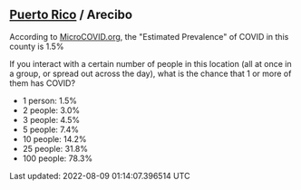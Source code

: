 
## [Puerto Rico](/united-states/puerto-rico) / Arecibo

According to [MicroCOVID.org](http://microcovid.org),
the "Estimated Prevalence" of COVID in this county is 1.5%

If you interact with a certain number of people in this location
(all at once in a group, or spread out across the day), what is the chance that
1 or more of them has COVID?

- 1 person: 1.5%
- 2 people: 3.0%
- 3 people: 4.5%
- 5 people: 7.4%
- 10 people: 14.2%
- 25 people: 31.8%
- 100 people: 78.3%

Last updated: 2022-08-09 01:14:07.396514 UTC
